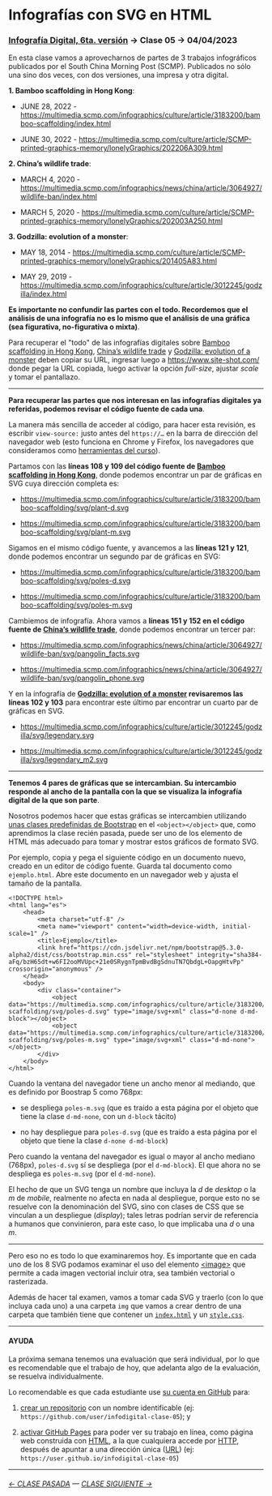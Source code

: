 # Infografías con SVG en HTML

### [Infografía Digital, 6ta. versión](https://github.com/profesorfaco/dno075-2023-1#readme) → Clase 05 → 04/04/2023

En esta clase vamos a aprovecharnos de partes de 3 trabajos infográficos publicados por el South China Morning Post (SCMP). Publicados no sólo una sino dos veces, con dos versiones, una impresa y otra digital.

**1. Bamboo scaffolding in Hong Kong**: 

- JUNE 28, 2022 - https://multimedia.scmp.com/infographics/culture/article/3183200/bamboo-scaffolding/index.html

- JUNE 30, 2022 - https://multimedia.scmp.com/culture/article/SCMP-printed-graphics-memory/lonelyGraphics/202206A309.html

**2. China’s wildlife trade**:

- MARCH 4, 2020 - https://multimedia.scmp.com/infographics/news/china/article/3064927/wildlife-ban/index.html

- MARCH 5, 2020 - https://multimedia.scmp.com/culture/article/SCMP-printed-graphics-memory/lonelyGraphics/202003A250.html

**3. Godzilla: evolution of a monster**:

- MAY 18, 2014 - https://multimedia.scmp.com/culture/article/SCMP-printed-graphics-memory/lonelyGraphics/201405A83.html

- MAY 29, 2019 - https://multimedia.scmp.com/infographics/culture/article/3012245/godzilla/index.html

**Es importante no confundir las partes con el todo. Recordemos que el análisis de una infografía no es lo mismo que el análisis de una gráfica (sea figurativa, no-figurativa o mixta)**.

Para recuperar el "todo" de las infografías digitales sobre [Bamboo scaffolding in Hong Kong](https://multimedia.scmp.com/infographics/culture/article/3183200/bamboo-scaffolding/index.html), [China’s wildlife trade](https://multimedia.scmp.com/infographics/news/china/article/3064927/wildlife-ban/index.html) y [Godzilla: evolution of a monster](https://multimedia.scmp.com/infographics/culture/article/3012245/godzilla/index.html) deben copiar su URL, ingresar luego a https://www.site-shot.com/ donde pegar la URL copiada, luego activar la opción *full-size*, ajustar *scale* y tomar el pantallazo.

- - - - - - - - 

**Para recuperar las partes que nos interesan en las infografías digitales ya referidas, podemos revisar el código fuente de cada una**.

La manera más sencilla de acceder al código, para hacer esta revisión, es escribir `view-source:` justo antes del `https://…` en la barra de dirección del navegador web (esto funciona en Chrome y Firefox, los navegadores que consideramos como [herramientas del curso](https://github.com/profesorfaco/dno075-2023-1#herramientas)).

Partamos con las **líneas 108 y 109 del código fuente de [Bamboo scaffolding in Hong Kong](https://multimedia.scmp.com/infographics/culture/article/3183200/bamboo-scaffolding/index.html)**, donde podemos encontrar un par de gráficas en SVG cuya dirección completa es:

- https://multimedia.scmp.com/infographics/culture/article/3183200/bamboo-scaffolding/svg/plant-d.svg

- https://multimedia.scmp.com/infographics/culture/article/3183200/bamboo-scaffolding/svg/plant-m.svg

Sigamos en el mismo código fuente, y avancemos a las **líneas 121 y 121**, donde podemos encontrar un segundo par de gráficas en SVG:

- https://multimedia.scmp.com/infographics/culture/article/3183200/bamboo-scaffolding/svg/poles-d.svg

- https://multimedia.scmp.com/infographics/culture/article/3183200/bamboo-scaffolding/svg/poles-m.svg

Cambiemos de infografía. Ahora vamos a **líneas 151 y 152 en el código fuente de [China’s wildlife trade](https://multimedia.scmp.com/infographics/news/china/article/3064927/wildlife-ban/index.html)**, donde podemos encontrar un tercer par: 

- https://multimedia.scmp.com/infographics/news/china/article/3064927/wildlife-ban/svg/pangolin_facts.svg

- https://multimedia.scmp.com/infographics/news/china/article/3064927/wildlife-ban/svg/pangolin_phone.svg

Y en la infografía de **[Godzilla: evolution of a monster](https://multimedia.scmp.com/infographics/culture/article/3012245/godzilla/index.html) revisaremos las líneas 102 y 103** para encontrar este último par encontrar un cuarto par de gráficas en SVG.

- https://multimedia.scmp.com/infographics/culture/article/3012245/godzilla/svg/legendary.svg

- https://multimedia.scmp.com/infographics/culture/article/3012245/godzilla/svg/legendary_m2.svg

- - - - - - - - - -

**Tenemos 4 pares de gráficas que se intercambian. Su intercambio responde al ancho de la pantalla con la que se visualiza la infografía digital de la que son parte**.

Nosotros podemos hacer que estas gráficas se intercambien utilizando [unas clases predefinidas de Bootstrap](https://getbootstrap.com/docs/5.3/utilities/display/) en el `<object></object>` que, como aprendimos la clase recién pasada, puede ser uno de los elemento de HTML más adecuado para tomar y mostrar estos gráficos de formato SVG.

Por ejemplo, copia y pega el siguiente código en un documento nuevo, creado en un editor de código fuente. Guarda tal documento como `ejemplo.html`. Abre este documento en un navegador web y ajusta el tamaño de la pantalla.

```
<!DOCTYPE html>
<html lang="es">
    <head>
        <meta charset="utf-8" />
        <meta name="viewport" content="width=device-width, initial-scale=1" />
        <title>Ejemplo</title>
        <link href="https://cdn.jsdelivr.net/npm/bootstrap@5.3.0-alpha2/dist/css/bootstrap.min.css" rel="stylesheet" integrity="sha384-aFq/bzH65dt+w6FI2ooMVUpc+21e0SRygnTpmBvdBgSdnuTN7QbdgL+OapgHtvPp" crossorigin="anonymous" />
    </head>
    <body>
        <div class="container">
            <object data="https://multimedia.scmp.com/infographics/culture/article/3183200/bamboo-scaffolding/svg/poles-d.svg" type="image/svg+xml" class="d-none d-md-block"></object>
            <object data="https://multimedia.scmp.com/infographics/culture/article/3183200/bamboo-scaffolding/svg/poles-m.svg" type="image/svg+xml" class="d-md-none"></object>
        </div>
    </body>
</html>
```

Cuando la ventana del navegador tiene un ancho menor al mediando, que es definido por Boostrap 5 como 768px:

- se despliega `poles-m.svg` (que es traído a esta página por el objeto que tiene la clase `d-md-none`, con un `d-block` tácito) 

- no hay despliegue para `poles-d.svg` (que es traído a esta página por el objeto que tiene la clase `d-none d-md-block`)

Pero cuando la ventana del navegador es igual o mayor al ancho mediano (768px), `poles-d.svg` sí se despliega (por el `d-md-block`). El que ahora no se despliega es `poles-m.svg` (por el `d-md-none`). 

El hecho de que un SVG tenga un nombre que incluya la *d* de *desktop* o la *m* de *mobile*, realmente no afecta en nada al despliegue, porque esto no se resuelve con la denominación del SVG, sino con clases de CSS que se vinculan a un despliegue (*display*); tales letras podrían servir de referencia a humanos que convinieron, para este caso, lo que implicaba una *d* o una *m*.

- - - - - - - - -

Pero eso no es todo lo que examinaremos hoy. Es importante que en cada uno de los 8 SVG podamos examinar el uso del elemento [\<image>](https://developer.mozilla.org/en-US/docs/Web/SVG/Element/image) que permite a cada imagen vectorial incluir otra, sea también vectorial o rasterizada.

Además de hacer tal examen, vamos a tomar cada SVG y traerlo (con lo que incluya cada uno) a una carpeta `img` que vamos a crear dentro de una carpeta que también tiene que contener un [`index.html`](https://profesorfaco.github.io/dno075-2023-1/clase-05/) y un [`style.css`](https://profesorfaco.github.io/dno075-2023-1/clase-05/style.css).

- - - - - - - - -

#### AYUDA

La próxima semana tenemos una evaluación que será individual, por lo que es recomendable que el trabajo de hoy, que adelanta algo de la evaluación, se resuelva individualmente.

Lo recomendable es que cada estudiante use [su cuenta en GitHub](https://github.com/) para:

1. [crear un repositorio](https://docs.github.com/es/get-started/quickstart/create-a-repo) con un nombre identificable (ej: `https://github.com/user/infodigital-clase-05`); y

2. [activar GitHub Pages](https://docs.github.com/es/pages/getting-started-with-github-pages/configuring-a-publishing-source-for-your-github-pages-site) para poder ver su trabajo en línea, como página web construida con [HTML](https://developer.mozilla.org/es/docs/Learn/HTML/Introduction_to_HTML/Getting_started), a la que cualquiera accede por [HTTP](https://es.wikipedia.org/wiki/Protocolo_de_transferencia_de_hipertexto), después de apuntar a una dirección única ([URL](https://es.wikipedia.org/wiki/Localizador_de_recursos_uniforme)) (ej: `https://user.github.io/infodigital-clase-05`)

- - - - - - - - - - 

###### [← CLASE PASADA](https://github.com/profesorfaco/dno075-2023-1/tree/main/clase-04) — [CLASE SIGUIENTE →](https://github.com/profesorfaco/dno075-2023-1/tree/main/clase-06) 

